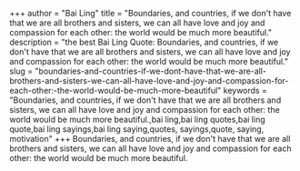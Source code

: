 +++
author = "Bai Ling"
title = "Boundaries, and countries, if we don't have that we are all brothers and sisters, we can all have love and joy and compassion for each other: the world would be much more beautiful."
description = "the best Bai Ling Quote: Boundaries, and countries, if we don't have that we are all brothers and sisters, we can all have love and joy and compassion for each other: the world would be much more beautiful."
slug = "boundaries-and-countries-if-we-dont-have-that-we-are-all-brothers-and-sisters-we-can-all-have-love-and-joy-and-compassion-for-each-other:-the-world-would-be-much-more-beautiful"
keywords = "Boundaries, and countries, if we don't have that we are all brothers and sisters, we can all have love and joy and compassion for each other: the world would be much more beautiful.,bai ling,bai ling quotes,bai ling quote,bai ling sayings,bai ling saying,quotes, sayings,quote, saying, motivation"
+++
Boundaries, and countries, if we don't have that we are all brothers and sisters, we can all have love and joy and compassion for each other: the world would be much more beautiful.
